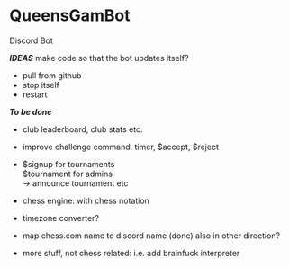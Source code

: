 # QueensGamBot

Discord Bot

**_IDEAS_**
make code so that the bot updates itself?

- pull from github
- stop itself
- restart

**_To be done_**

- club leaderboard, club stats etc.

- improve challenge command. timer, $accept, $reject

- $signup for tournaments  
  $tournament for admins  
  -> announce tournament etc

- chess engine: with chess notation

- timezone converter?

- map chess.com name to discord name (done)
  also in other direction?

- more stuff, not chess related: i.e. add brainfuck interpreter
